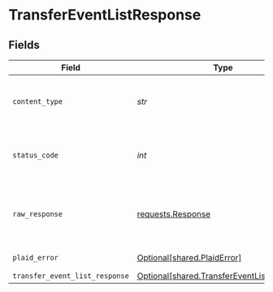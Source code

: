 # TransferEventListResponse


## Fields

| Field                                                                                          | Type                                                                                           | Required                                                                                       | Description                                                                                    |
| ---------------------------------------------------------------------------------------------- | ---------------------------------------------------------------------------------------------- | ---------------------------------------------------------------------------------------------- | ---------------------------------------------------------------------------------------------- |
| `content_type`                                                                                 | *str*                                                                                          | :heavy_check_mark:                                                                             | HTTP response content type for this operation                                                  |
| `status_code`                                                                                  | *int*                                                                                          | :heavy_check_mark:                                                                             | HTTP response status code for this operation                                                   |
| `raw_response`                                                                                 | [requests.Response](https://requests.readthedocs.io/en/latest/api/#requests.Response)          | :heavy_check_mark:                                                                             | Raw HTTP response; suitable for custom response parsing                                        |
| `plaid_error`                                                                                  | [Optional[shared.PlaidError]](../../models/shared/plaiderror.md)                               | :heavy_minus_sign:                                                                             | Error response                                                                                 |
| `transfer_event_list_response`                                                                 | [Optional[shared.TransferEventListResponse]](../../models/shared/transfereventlistresponse.md) | :heavy_minus_sign:                                                                             | OK                                                                                             |
